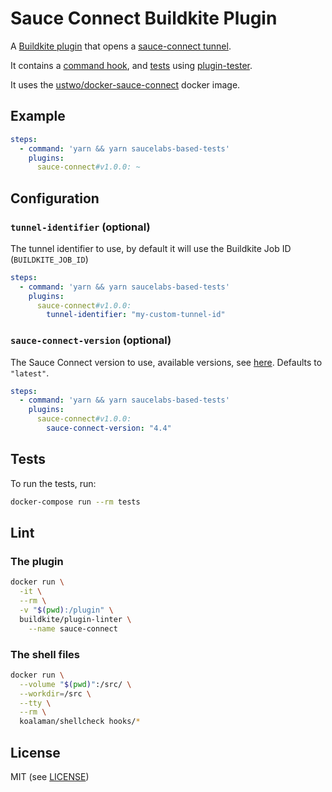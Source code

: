 # Sauce Connect Buildkite Plugin

A [Buildkite plugin](https://buildkite.com/docs/agent/v3/plugins) that opens a [sauce-connect tunnel](https://wiki.saucelabs.com/display/DOCS/Sauce+Connect+Proxy).

It contains a [command hook](hooks/command), and [tests](tests/command.bats) using [plugin-tester](https://github.com/buildkite-plugins/plugin-tester).

It uses the [ustwo/docker-sauce-connect](https://github.com/ustwo/docker-sauce-connect) docker image.

## Example

```yml
steps:
  - command: 'yarn && yarn saucelabs-based-tests'
    plugins:
      sauce-connect#v1.0.0: ~
```

## Configuration

### `tunnel-identifier` (optional)

The tunnel identifier to use, by default it will use the Buildkite Job ID (`BUILDKITE_JOB_ID`)

```yml
steps:
  - command: 'yarn && yarn saucelabs-based-tests'
    plugins:
      sauce-connect#v1.0.0:
        tunnel-identifier: "my-custom-tunnel-id"
```

### `sauce-connect-version` (optional)

The Sauce Connect version to use, available versions, see [here](https://hub.docker.com/r/ustwo/sauce-connect/tags/). Defaults to `"latest"`.

```yml
steps:
  - command: 'yarn && yarn saucelabs-based-tests'
    plugins:
      sauce-connect#v1.0.0:
        sauce-connect-version: "4.4"
```

## Tests

To run the tests, run:
```sh
docker-compose run --rm tests
```

## Lint

### The plugin
```sh
docker run \
  -it \
  --rm \
  -v "$(pwd):/plugin" \
  buildkite/plugin-linter \
    --name sauce-connect
```

### The shell files
```sh
docker run \
  --volume "$(pwd)":/src/ \
  --workdir=/src \
  --tty \
  --rm \
  koalaman/shellcheck hooks/*
```

## License

MIT (see [LICENSE](LICENSE))
